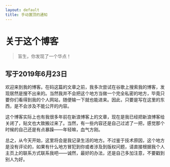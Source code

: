 ```yaml
---
layout: default
title: 手动置顶的通知
---
```

# 关于这个博客
> 盲生，你发现了一个华点！

## 写于2019年6月23日
欢迎来到我的博客。在码这篇的文章之前，我多次尝试在谷歌上搜索我的博客，发现居然是搜不出来的。当然我并不会把这个地方当做一个完全私密的地方，毕竟只要你们看得到我的个人网站，随便输一下就也能进来。因此，只要是写在这里的东西，是不会涉及不能公开的内容。

这个博客实际上也有我很多年前在新浪博客上的文章，现在是我已经把新浪博客给关闭了，贴文也大致搬过来了。当然，有一些内容还是自己过滤了一把，感觉那个时候的自己还是有点暴躁——年轻嘛，血气方刚。

总之，从今天开始，这里将会是我记录生活的地方。不过鉴于技术原因，这个地方是没有评论的，如果有什么地方冒犯到你或者涉及到版权问题，请直接根据我个人主页上的联系方式联系我吧——诚然，最好的办法，还是自己多加注意，不要戳到别人为好。